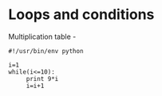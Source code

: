 # Loops and conditions

Multiplication table  -

~~~~~~~~
#!/usr/bin/env python

i=1
while(i<=10):
     print 9*i
     i=i+1
~~~~~~~~


